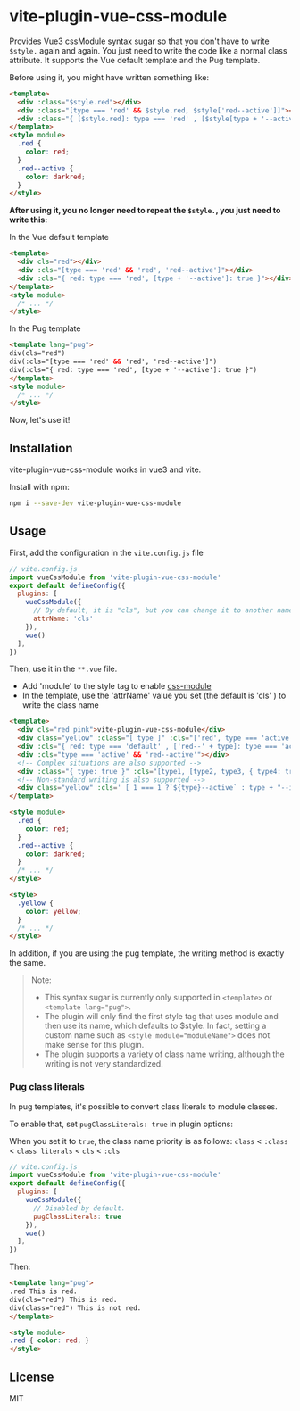 # vite-plugin-vue-css-module

Provides Vue3 cssModule syntax sugar so that you don't have to write `$style.` again and again. You just need to write the code like a normal class attribute. It supports the Vue default template and the Pug template.

Before using it, you might have written something like:

```html
<template>
  <div :class="$style.red"></div>
  <div :class="[type === 'red' && $style.red, $style['red--active']]"></div>
  <div :class="{ [$style.red]: type === 'red' , [$style[type + '--active']]: true}"></div>
</template>
<style module>
  .red {
    color: red;
  }
  .red--active {
    color: darkred;
  }
</style>
```

**After using it, you no longer need to repeat the `$style.`, you just need to write this:**

In the Vue default template

```html
<template>
  <div cls="red"></div>
  <div :cls="[type === 'red' && 'red', 'red--active']"></div>
  <div :cls="{ red: type === 'red', [type + '--active']: true }"></div>
</template>
<style module>
  /* ... */
</style>
```

In the Pug template

```html
<template lang="pug">
div(cls="red")
div(:cls="[type === 'red' && 'red', 'red--active']")
div(:cls="{ red: type === 'red', [type + '--active']: true }")
</template>
<style module>
  /* ... */
</style>
```

Now, let's use it!

## Installation

vite-plugin-vue-css-module works in vue3 and vite.

Install with npm:

```bash
npm i --save-dev vite-plugin-vue-css-module
```

## Usage

First, add the configuration in the `vite.config.js` file

```js
// vite.config.js
import vueCssModule from 'vite-plugin-vue-css-module'
export default defineConfig({
  plugins: [
    vueCssModule({
      // By default, it is "cls", but you can change it to another name. However, it is better to use a unique name.
      attrName: 'cls'
    }),
    vue()
  ],
})
```

Then, use it in the `**.vue` file.
- Add 'module' to the style tag to enable [css-module](https://cn.vuejs.org/api/sfc-css-features.html#css-modules)
- In the template, use the 'attrName' value you set (the default is 'cls' ) to write the class name

```html
<template>
  <div cls="red pink">vite-plugin-vue-css-module</div>
  <div class="yellow" :class="[ type ]" :cls="['red', type === 'active' ? 'red--active' : 'red--inactive], true && 'red--focus'">vite-plugin-vue-css-module</div>
  <div :cls="{ red: type === 'default' , ['red--' + type]: type === 'active' }">vite-plugin-vue-css-module</div>
  <div :cls="type === 'active' && 'red--active'"></div>
  <!-- Complex situations are also supported -->
  <div :class="{ type: true }" :cls="[type1, [type2, type3, { type4: true }], { type5: true }, 'type4']"></div>
  <!-- Non-standard writing is also supported -->
  <div class="yellow" :cls=' [ 1 === 1 ?`${type}--active` : type + "--inactive" ]    '></div>
</template>

<style module>
  .red {
    color: red;
  }
  .red--active {
    color: darkred;
  }
  /* ... */
</style>

<style>
  .yellow {
    color: yellow;
  }
  /* ... */
</style>
```

In addition, if you are using the pug template, the writing method is exactly the same.

> Note:
> - This syntax sugar is currently only supported in `<template>` or `<template lang="pug">`.
> - The plugin will only find the first style tag that uses module and then use its name, which defaults to $style. In fact, setting a custom name such as `<style module="moduleName">` does not make sense for this plugin.
> - The plugin supports a variety of class name writing, although the writing is not very standardized.

### Pug class literals

In pug templates, it's possible to convert class literals to module classes.

To enable that, set `pugClassLiterals: true` in plugin options:

When you set it to `true`, the class name priority is as follows: `class` < `:class` < `class literals` < `cls` < `:cls`

```js
// vite.config.js
import vueCssModule from 'vite-plugin-vue-css-module'
export default defineConfig({
  plugins: [
    vueCssModule({
      // Disabled by default.
      pugClassLiterals: true
    }),
    vue()
  ],
})
```

Then:

```html
<template lang="pug">
.red This is red.
div(cls="red") This is red.
div(class="red") This is not red.
</template>

<style module>
.red { color: red; }
</style>
```

## License

MIT
